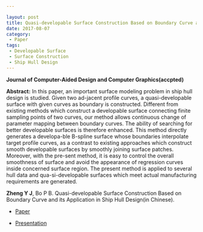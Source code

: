 ```yaml
---

layout: post
title: Quasi-developable Surface Construction Based on Boundary Curve and its Application in Ship Hull Design
date: 2017-08-07
category:
 - Paper
tags:
 - Developable Surface
 - Surface Construction
 - Ship Hull Design
---
```

__Journal of Computer-Aided Design and Computer Graphics(accpted)__

__Abstract:__ In this paper, an important surface modeling problem in ship hull design is studied. Given two ad-jacent profile curves, a quasi-developable surface with given curves as boundary is constructed. Different from existing methods which construct a developable surface connecting finite sampling points of two curves, our method allows continuous change of parameter mapping between boundary curves. The ability of searching for better developable surfaces is therefore enhanced. This method directly generates a developa-ble B-spline surface whose boundaries interpolate target profile curves, as a contrast to existing approaches which construct smooth developable surfaces by smoothly joining surface patches. Moreover, with the pre-sent method, it is easy to control the overall smoothness of surface and avoid the appearance of regression curves inside concerned surface region. The present method is applied to several hull data and qua-si-developable surfaces which meet actual manufacturing requirements are generated.

__Zheng Y J__, Bo P B. Quasi-developable Surface Construction Based on Boundary Curve and its Application in Ship Hull Design(in Chinese). 


* [Paper](https://paulyzheng.github.io/paper/2017-02.pdf)     

* [Presentation](https://paulyzheng.github.io/paper/2017-02-report.pdf)
